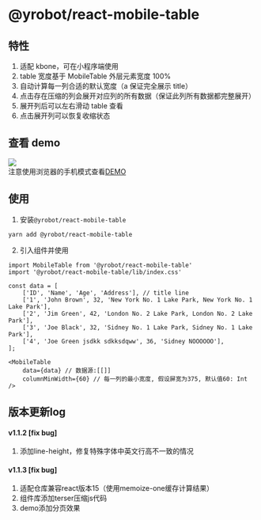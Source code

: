# @yrobot/react-mobile-table

## 特性

1. 适配 kbone，可在小程序端使用
2. table 宽度基于 MobileTable 外层元素宽度 100%
3. 自动计算每一列合适的默认宽度（a 保证完全展示 title）
4. 点击存在压缩的列会展开对应列的所有数据（保证此列所有数据都完整展开）
5. 展开列后可以左右滑动 table 查看
6. 点击展开列可以恢复收缩状态

## 查看 demo

![](https://tva1.sinaimg.cn/large/007S8ZIlly1gfn15t5e25g30cg0qodly.gif)  
注意使用浏览器的手机模式查看[DEMO](https://yrobot.github.io/react-mobile-table/demo/dist)

## 使用

1. 安装`@yrobot/react-mobile-table`

```
yarn add @yrobot/react-mobile-table
```

2. 引入组件并使用

```
import MobileTable from '@yrobot/react-mobile-table'
import '@yrobot/react-mobile-table/lib/index.css'

const data = [
	['ID', 'Name', 'Age', 'Address'], // title line
	['1', 'John Brown', 32, 'New York No. 1 Lake Park, New York No. 1 Lake Park'],
	['2', 'Jim Green', 42, 'London No. 2 Lake Park, London No. 2 Lake Park'],
	['3', 'Joe Black', 32, 'Sidney No. 1 Lake Park, Sidney No. 1 Lake Park'],
	['4', 'Joe Green jsdkk sdkksdqww', 36, 'Sidney NOOOOOO'],
];

<MobileTable
	data={data} // 数据源:[[]]
	columnMinWidth={60} // 每一列的最小宽度, 假设屏宽为375, 默认值60: Int
/>

```

## 版本更新log
#### v1.1.2 [fix bug]
1. 添加line-height，修复特殊字体中英文行高不一致的情况

#### v1.1.3 [fix bug]
1. 适配仓库兼容react版本15（使用memoize-one缓存计算结果）  
2. 组件库添加terser压缩js代码  
3. demo添加分页效果